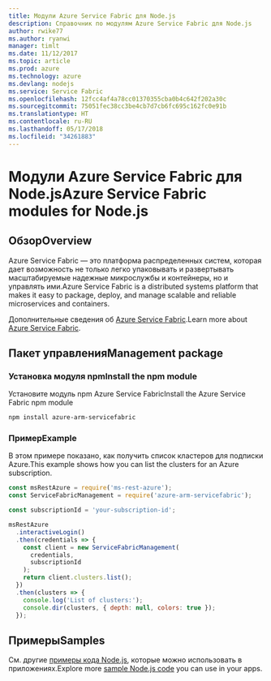 ```yaml
---
title: Модули Azure Service Fabric для Node.js
description: Справочник по модулям Azure Service Fabric для Node.js
author: rwike77
ms.author: ryanwi
manager: timlt
ms.date: 11/12/2017
ms.topic: article
ms.prod: azure
ms.technology: azure
ms.devlang: nodejs
ms.service: Service Fabric
ms.openlocfilehash: 12fcc4af4a78cc01370355cba0b4c642f202a30c
ms.sourcegitcommit: 75051fec38cc3be4cb7d7cb6fc695c162fc0e91b
ms.translationtype: HT
ms.contentlocale: ru-RU
ms.lasthandoff: 05/17/2018
ms.locfileid: "34261883"
---
```

# <a name="azure-service-fabric-modules-for-nodejs"></a><span data-ttu-id="6d1d6-103">Модули Azure Service Fabric для Node.js</span><span class="sxs-lookup"><span data-stu-id="6d1d6-103">Azure Service Fabric modules for Node.js</span></span>

## <a name="overview"></a><span data-ttu-id="6d1d6-104">Обзор</span><span class="sxs-lookup"><span data-stu-id="6d1d6-104">Overview</span></span>

<span data-ttu-id="6d1d6-105">Azure Service Fabric — это платформа распределенных систем, которая дает возможность не только легко упаковывать и развертывать масштабируемые надежные микрослужбы и контейнеры, но и управлять ими.</span><span class="sxs-lookup"><span data-stu-id="6d1d6-105">Azure Service Fabric is a distributed systems platform that makes it easy to package, deploy, and manage scalable and reliable microservices and containers.</span></span>

<span data-ttu-id="6d1d6-106">Дополнительные сведения об [Azure Service Fabric](https://docs.microsoft.com/azure/service-fabric/service-fabric-overview).</span><span class="sxs-lookup"><span data-stu-id="6d1d6-106">Learn more about [Azure Service Fabric](https://docs.microsoft.com/azure/service-fabric/service-fabric-overview).</span></span>

## <a name="management-package"></a><span data-ttu-id="6d1d6-107">Пакет управления</span><span class="sxs-lookup"><span data-stu-id="6d1d6-107">Management package</span></span>

### <a name="install-the-npm-module"></a><span data-ttu-id="6d1d6-108">Установка модуля npm</span><span class="sxs-lookup"><span data-stu-id="6d1d6-108">Install the npm module</span></span>

<span data-ttu-id="6d1d6-109">Установите модуль npm Azure Service Fabric</span><span class="sxs-lookup"><span data-stu-id="6d1d6-109">Install the Azure Service Fabric npm module</span></span>

```bash
npm install azure-arm-servicefabric
```

### <a name="example"></a><span data-ttu-id="6d1d6-110">Пример</span><span class="sxs-lookup"><span data-stu-id="6d1d6-110">Example</span></span>

<span data-ttu-id="6d1d6-111">В этом примере показано, как получить список кластеров для подписки Azure.</span><span class="sxs-lookup"><span data-stu-id="6d1d6-111">This example shows how you can list the clusters for an Azure subscription.</span></span>

```javascript
const msRestAzure = require('ms-rest-azure');
const ServiceFabricManagement = require('azure-arm-servicefabric');

const subscriptionId = 'your-subscription-id';

msRestAzure
  .interactiveLogin()
  .then(credentials => {
    const client = new ServiceFabricManagement(
      credentials,
      subscriptionId
    );
    return client.clusters.list();
  })
  .then(clusters => {
    console.log('List of clusters:');
    console.dir(clusters, { depth: null, colors: true });
  });
```

## <a name="samples"></a><span data-ttu-id="6d1d6-112">Примеры</span><span class="sxs-lookup"><span data-stu-id="6d1d6-112">Samples</span></span>

<span data-ttu-id="6d1d6-113">См. другие [примеры кода Node.js](https://azure.microsoft.com/resources/samples/?platform=nodejs), которые можно использовать в приложениях.</span><span class="sxs-lookup"><span data-stu-id="6d1d6-113">Explore more [sample Node.js code](https://azure.microsoft.com/resources/samples/?platform=nodejs) you can use in your apps.</span></span>
